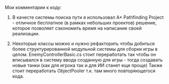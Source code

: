 Мои комментарии к коду:
1. В качесте системы поиска пути я использовал A* Pathfinding Project - отличное бесплатное (в рамках небольших проектов) решение,
которое позволяет сэкономить время на написание своей реализации.

2. Некоторые классы можно и нужно рефакторить чтобы добиться более структурированной модульной системы для сборки игры в целом. 
EnemyControllerBasic.cs стоит переработать так чтобы он вписывался в систему ввода созданную для игры - тогда создавать новые танки (как для игрока так и для ИИ станет еще проще)
Также стоит переработать ObjectPooler т.к. там много повторяющегося кода.

